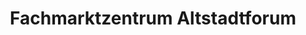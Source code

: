---
title: "Fachmarktzentrum Altstadtforum"
url: /gotha/fachmarktzentrum-altstadtforum/
shop: Einkaufszentrum
---